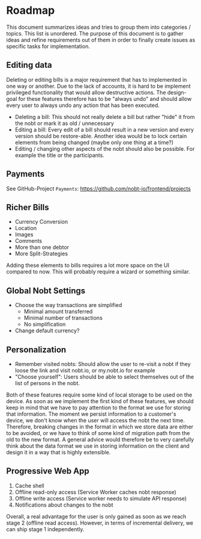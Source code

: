 # Roadmap

This document summarizes ideas and tries to group them into categories / topics. This list is unordered.
The purpose of this document is to gather ideas and refine requirements out of them in order to finally create issues as specific tasks for implementation.

## Editing data

Deleting or editing bills is a major requirement that has to implemented in one way or another. Due to the lack of accounts, it is hard to be implement privileged functionality that would allow destructive actions. The design-goal for these features therefore has to be "always undo" and should allow every user to always undo any action that has been executed.

- Deleting a bill: This should not really delete a bill but rather "hide" it from the nobt or mark it as old / unnecessary
- Editing a bill: Every edit of a bill should result in a new version and every version should be restore-able. Another idea would be to lock certain elements from being changed (maybe only one thing at a time?)
- Editing / changing other aspects of the nobt should also be possible. For example the title or the participants.

## Payments

See GitHub-Project `Payments`: https://github.com/nobt-io/frontend/projects

## Richer Bills

- Currency Conversion
- Location
- Images
- Comments
- More than one debtor
- More Split-Strategies

Adding these elements to bills requires a lot more space on the UI compared to now. This will probably require a wizard or something similar.

## Global Nobt Settings

- Choose the way transactions are simplified
  - Minimal amount transferred
  - Minimal number of transactions
  - No simplification
- Change default currency?

## Personalization

- Remember visited nobts: Should allow the user to re-visit a nobt if they loose the link and visit nobt.io, or my.nobt.io for example
- "Choose yourself": Users should be able to select themselves out of the list of persons in the nobt.

Both of these features require some kind of local storage to be used on the device. As soon as we implement the first kind of these features, we should keep in mind that we have to pay attention to the format we use for storing that information. The moment we persist information to a customer's device, we don't know when the user will access the nobt the next time. Therefore, breaking changes in the format in which we store data are either to be avoided, or we have to think of some kind of migration path from the old to the new format. A general advice would therefore be to very carefully think about the data format we use in storing information on the client and design it in a way that is highly extensible.

## Progressive Web App

1. Cache shell
2. Offline read-only access (Service Worker caches nobt response)
3. Offline write access (Service worker needs to simulate API response)
4. Notifications about changes to the nobt

Overall, a real advantage for the user is only gained as soon as we reach stage 2 (offline read access). However, in terms of incremental delivery, we can ship stage 1 independently.
